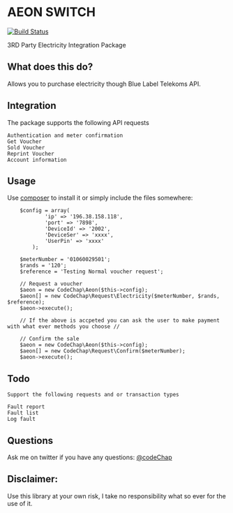 AEON SWITCH
===

[![Build Status](https://travis-ci.org/codeChap/Aeon.svg?branch=master)](https://travis-ci.org/codeChap/Aeon)

3RD Party Electricity Integration Package

## What does this do?

Allows you to purchase electricity though Blue Label Telekoms API.

## Integration

The package supports the following API requests

    Authentication and meter confirmation
    Get Voucher
    Sold Voucher
    Reprint Voucher
    Account information

## Usage

Use [composer](http://getcomposer.org) to install it or simply include the files somewhere:

```
    $config = array(
            'ip' => '196.38.158.118',
            'port' => '7898',
            'DeviceId' => '2002',
            'DeviceSer' => 'xxxx',
            'UserPin' => 'xxxx'
        );

    $meterNumber = '01060029501';
    $rands = '120';
    $reference = 'Testing Normal voucher request';

    // Request a voucher
    $aeon = new CodeChap\Aeon($this->config);
    $aeon[] = new CodeChap\Request\Electricity($meterNumber, $rands, $reference);
    $aeon->execute();

    // If the above is accpeted you can ask the user to make payment with what ever methods you choose //

    // Confirm the sale
    $aeon = new CodeChap\Aeon($this->config);
    $aeon[] = new CodeChap\Request\Confirm($meterNumber);
    $aeon->execute();

```

## Todo

    Support the following requests and or transaction types
    
    Fault report
    Fault list
    Log fault

## Questions

Ask me on twitter if you have any questions: [@codeChap](http://twitter.com/codechap)

## Disclaimer:

Use this library at your own risk, I take no responsibility what so ever for the use of it.